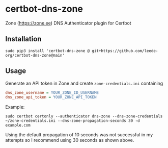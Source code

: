 # certbot-dns-zone

Zone (https://zone.ee) DNS Authenticator plugin for Certbot

## Installation

```shell
sudo pip3 install 'certbot-dns-zone @ git+https://github.com/leede-org/certbot-dns-zone@main'
```

## Usage

Generate an API token in Zone and create `zone-credentials.ini` containing

```ini
dns_zone_username = YOUR_ZONE_ID_USERNAME
dns_zone_api_token = YOUR_ZONE_API_TOKEN
```

Example:

```shell
sudo certbot certonly --authenticator dns-zone --dns-zone-credentials ~/zone-credentials.ini --dns-zone-propagation-seconds 30 -d example.com
```

Using the default propagation of 10 seconds was not successful in my attempts so I recommend using 30 seconds as shown above.
